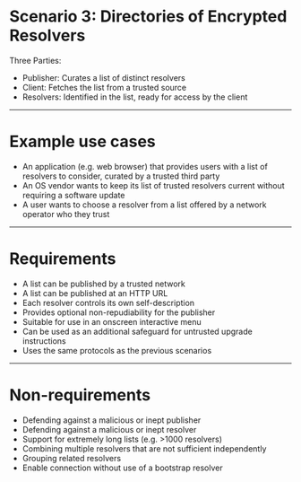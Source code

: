# Scenario 3: Directories of Encrypted Resolvers

Three Parties:
* Publisher: Curates a list of distinct resolvers
* Client: Fetches the list from a trusted source
* Resolvers: Identified in the list, ready for access by the client
------------------------------------------------
# Example use cases

* An application (e.g. web browser) that provides users with a list of resolvers to consider, curated by a trusted third party
* An OS vendor wants to keep its list of trusted resolvers current without requiring a software update
* A user wants to choose a resolver from a list offered by a network operator who they trust
------------------------------------------------
# Requirements

* A list can be published by a trusted network
* A list can be published at an HTTP URL
* Each resolver controls its own self-description
* Provides optional non-repudiability for the publisher
* Suitable for use in an onscreen interactive menu
* Can be used as an additional safeguard for untrusted upgrade instructions
* Uses the same protocols as the previous scenarios
------------------------------------------------
# Non-requirements

* Defending against a malicious or inept publisher
* Defending against a malicious or inept resolver
* Support for extremely long lists (e.g. >1000 resolvers)
* Combining multiple resolvers that are not sufficient independently
* Grouping related resolvers
* Enable connection without use of a bootstrap resolver

